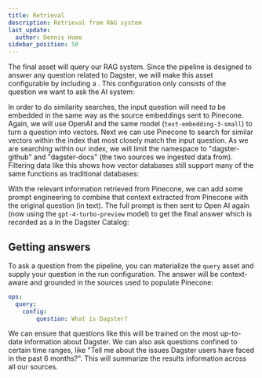 ```yaml
---
title: Retrieval
description: Retrieval from RAG system
last_update:
  author: Dennis Hume
sidebar_position: 50
---
```


The final asset will query our RAG system. Since the pipeline is designed to answer any question related to Dagster, we will make this asset configurable by including a <PyObject section="config" module="dagster" object="Config" />. This configuration only consists of the question we want to ask the AI system:

<CodeExample path="project_ask_ai_dagster/project_ask_ai_dagster/assets/retrieval.py" language="python" lineStart="11" lineEnd="13"/>

In order to do similarity searches, the input question will need to be embedded in the same way as the source embeddings sent to Pinecone. Again, we will use OpenAI and the same model (`text-embedding-3-small`) to turn a question into vectors. Next we can use Pinecone to search for similar vectors within the index that most closely match the input question. As we are searching within our index, we will limit the namespace to "dagster-github" and "dagster-docs" (the two sources we ingested data from). Filtering data like this shows how vector databases still support many of the same functions as traditional databases:

<CodeExample path="project_ask_ai_dagster/project_ask_ai_dagster/assets/retrieval.py" language="python" lineStart="42" lineEnd="59"/>

With the relevant information retrieved from Pinecone, we can add some prompt engineering to combine that context extracted from Pinecone with the original question (in text). The full prompt is then sent to Open AI again (now using the `gpt-4-turbo-preview` model) to get the final answer which is recorded as a <PyObject section="asset" module="dagster" object="MaterializeResult" /> in the Dagster Catalog:

<CodeExample path="project_ask_ai_dagster/project_ask_ai_dagster/assets/retrieval.py" language="python" lineStart="85" lineEnd="115"/>

## Getting answers

To ask a question from the pipeline, you can materialize the `query` asset and supply your question in the run configuration. The answer will be context-aware and grounded in the sources used to populate Pinecone:

```yaml
ops:
  query:
    config:
        question: What is Dagster?
```

We can ensure that questions like this will be trained on the most up-to-date information about Dagster. We can also ask questions confined to certain time ranges, like "Tell me about the issues Dagster users have faced in the past 6 months?". This will summarize the results information across all our sources.